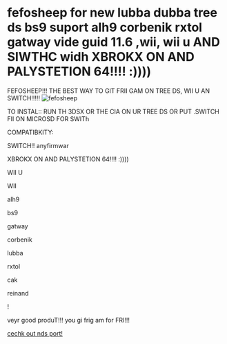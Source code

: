 # fefosheep for new lubba dubba tree ds bs9 suport alh9 corbenik rxtol gatway vide guid 11.6 ,wii,  wii u AND SIWTHC widh XBROKX ON AND PALYSTETION 64!!!! :))))


FEFOSHEEP!!! THE BEST WAY TO GIT FRII GAM ON TREE DS, WII U AN SWITCH!!!!!
![fefosheep](https://cdn.discordapp.com/attachments/341741717319581696/359360709269913601/fefosheep.png)

TO INSTAL:: RUN TH 3DSX OR THE CIA ON UR TREE DS OR PUT .SWITCH FIl ON MICROSD FOR SWITh

COMPATIBKITY:

SWITCH!! anyfirmwar


XBROKX ON AND PALYSTETION 64!!!! :))))


WII U 


WII


alh9


bs9


gatway


corbenik


lubba


rxtol


cak


reinand


!


veyr good produT!!! you gi  frig am for FRI!!!


[cechk out nds port!](https://github.com/kekmaster97/fefosheep-nds)

